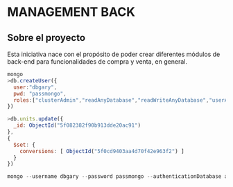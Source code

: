 # MANAGEMENT BACK

## Sobre el proyecto

Esta iniciativa nace con el propósito de poder crear diferentes módulos de back-end para funcionalidades de compra y venta, en general.

```js
mongo
>db.createUser({
  user:"dbgary",
  pwd: "passmongo",
  roles:["clusterAdmin","readAnyDatabase","readWriteAnyDatabase","userAdminAnyDatabase","dbAdminAnyDatabase"]
})

>db.units.update({
  _id: ObjectId("5f082382f90b913dde20ac91")
},
{
  $set: {
    conversions: [ ObjectId("5f0cd9403aa4d70f42e963f2") ]
  }
})

mongo --username dbgary --password passmongo --authenticationDatabase admin --host localhost --port 27017
```
